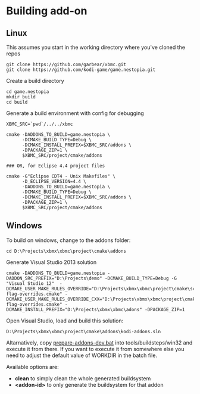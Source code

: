 # Building add-on

## Linux

This assumes you start in the working directory where you've cloned the repos

```shell
git clone https://github.com/garbear/xbmc.git
git clone https://github.com/kodi-game/game.nestopia.git
```

Create a build directory

```shell
cd game.nestopia
mkdir build
cd build
```

Generate a build environment with config for debugging

```shell
XBMC_SRC=`pwd`/../../xbmc

cmake -DADDONS_TO_BUILD=game.nestopia \
      -DCMAKE_BUILD_TYPE=Debug \
      -DCMAKE_INSTALL_PREFIX=$XBMC_SRC/addons \
      -DPACKAGE_ZIP=1 \
      $XBMC_SRC/project/cmake/addons

### OR, for Eclipse 4.4 project files

cmake -G"Eclipse CDT4 - Unix Makefiles" \
      -D_ECLIPSE_VERSION=4.4 \
      -DADDONS_TO_BUILD=game.nestopia \
      -DCMAKE_BUILD_TYPE=Debug \
      -DCMAKE_INSTALL_PREFIX=$XBMC_SRC/addons \
      -DPACKAGE_ZIP=1 \
      $XBMC_SRC/project/cmake/addons
```

## Windows

To build on windows, change to the addons folder:

```batch
cd D:\Projects\xbmx\xbmc\project\cmake\addons
```

Generate Visual Studio 2013 solution

```batch
cmake -DADDONS_TO_BUILD=game.nestopia -DADDON_SRC_PREFIX="D:\Projects\demo" -DCMAKE_BUILD_TYPE=Debug -G "Visual Studio 12"  -DCMAKE_USER_MAKE_RULES_OVERRIDE="D:\Projects\xbmx\xbmc\project\cmake\scripts\windows\c-flag-overrides.cmake" -DCMAKE_USER_MAKE_RULES_OVERRIDE_CXX="D:\Projects\xbmx\xbmc\project\cmake\scripts\windows\cxx-flag-overrides.cmake" -DCMAKE_INSTALL_PREFIX="D:\Projects\xbmx\xbmc\adons" -DPACKAGE_ZIP=1
```

Open Visual Studio, load and build this solution:

```
D:\Projects\xbmx\xbmc\project\cmake\addons\kodi-addons.sln
```

Altarnatively, copy [prepare-addons-dev.bat](https://gist.github.com/Montellese/149ecbd5ca20941d2be4) into tools/buildsteps/win32 and execute it from there. If you want to execute it from somewhere else you need to adjust the default value of WORKDIR in the batch file.

Available options are:
* **clean** to simply clean the whole generated buildsystem
* **&lt;addon-id>** to only generate the buildsystem for that addon

